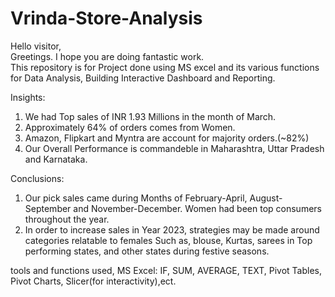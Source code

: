 # Vrinda-Store-Analysis
Hello visitor,\
Greetings. I hope you are doing fantastic work.\
This repository is for Project done using MS excel and its various functions for Data Analysis, Building Interactive Dashboard and Reporting.

Insights:
1. We had Top sales of  INR 1.93 Millions in the month of March.
2. Approximately 64%  of orders comes from Women.
3. Amazon, Flipkart and Myntra are account for majority orders.(~82%)
4. Our Overall Performance is commandeble in Maharashtra, Uttar Pradesh and Karnataka.

Conclusions:
1. Our pick sales came during Months of February-April, August-September and November-December. Women had been top consumers throughout the year.
2. In order to increase sales in Year 2023, strategies may be made around categories relatable to females Such as, blouse, Kurtas, sarees in Top performing states, and other states during festive seasons.

tools and functions used,
MS Excel: IF, SUM, AVERAGE, TEXT, Pivot Tables, Pivot Charts, Slicer(for interactivity),ect.
